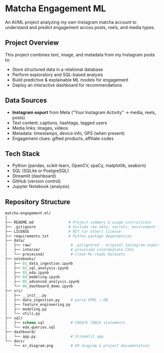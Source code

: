 # Matcha Engagement ML

An AI/ML project analyzing my own Instagram matcha account to understand and predict engagement across posts, reels, and media types.

## Project Overview
This project combines text, image, and metadata from my Instagram posts to:
- Store structured data in a relational database
- Perform exploratory and SQL-based analysis
- Build predictive & explainable ML models for engagement
- Deploy an interactive dashboard for recommendations

## Data Sources
- **Instagram export** from Meta ("Your Instagram Activity" → media, reels, posts)
- Text content: captions, hashtags, tagged users
- Media links: images, videos
- Metadata: timestamps, device info, GPS (when present)
- Engagement clues: gifted products, affiliate codes

## Tech Stack
- Python (pandas, scikit-learn, OpenCV, spaCy, matplotlib, seaborn)
- SQL (SQLite or PostgreSQL)
- Streamlit (dashboard)
- GitHub (version control)
- Jupyter Notebook (analysis)

## Repository Structure

```graphql
matcha-engagement-ml/
│
├── README.md                # Project summary & usage instructions
├── .gitignore               # Exclude raw data, secrets, environment files
├── LICENSE                  # MIT (or other) license
├── requirements.txt         # Python package dependencies
├── data/
│   ├── raw/                  # .gitignored - original Instagram export
│   ├── interim/              # processed intermediate CSVs
│   └── processed/            # clean ML-ready datasets
├── notebooks/
│   ├── 01_data_ingestion.ipynb
│   ├── 02_sql_analysis.ipynb
│   ├── 03_eda.ipynb
│   ├── 04_modeling.ipynb
│   ├── 05_advanced_analysis.ipynb
│   └── 06_dashboard_demo.ipynb
├── src/
│   ├── __init__.py
│   ├── data_ingestion.py     # parse HTML → DB
│   ├── feature_engineering.py
│   ├── modeling.py
│   └── utils.py
├── sql/
│   ├── schema.sql            # CREATE TABLE statements
│   └── eda_queries.sql
├── dashboard/
│   └── app.py                # Streamlit app
└── docs/
    └── er_diagram.png        # ER diagram & project documentation
```
